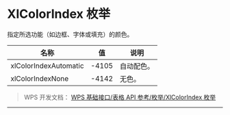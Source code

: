 # XlColorIndex 枚举

指定所选功能（如边框、字体或填充）的颜色。

| 名称                  | 值    | 说明       |
|-----------------------|-------|------------|
| xlColorIndexAutomatic | -4105 | 自动配色。 |
| xlColorIndexNone      | -4142 | 无色。     |

> WPS 开发文档： [WPS 基础接口/表格 API 参考/枚举/XlColorIndex 枚举](https://qn.cache.wpscdn.cn/encs/doc/office_v19/topics/WPS%20%E5%9F%BA%E7%A1%80%E6%8E%A5%E5%8F%A3/%E8%A1%A8%E6%A0%BC%20API%20%E5%8F%82%E8%80%83/%E6%9E%9A%E4%B8%BE/XlColorIndex%20%E6%9E%9A%E4%B8%BE.html)

------------------------------------------------------------------------
